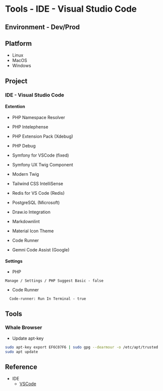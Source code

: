 # Tools - IDE - Visual Studio Code

## Environment - Dev/Prod

## Platform

* Linux
* MacOS
* Windows

## Project

### IDE - Visual Studio Code

#### Extention

* PHP Namespace Resolver
* PHP Intelephense
* PHP Extension Pack (Xdebug)
* PHP Debug

* Symfony for VSCode (fixed)
* Symfony UX Twig Component
* Modern Twig

* Tailwind CSS IntelliSense

* Redis for VS Code  (Redis)

* PostgreSQL (Microsoft)

* Draw.io Integration
* Markdownlint
* Material Icon Theme

* Code Runner

* Gemni Code Assist (Google)

#### Settings

* PHP

```text
Manage / Settings / PHP Suggest Basic - false
```

* Code Runner

```text
  Code-runner: Run In Terminal - true
```

## Tools

### Whale Browser

* Update apt-key

```bash
sudo apt-key export EF6C07F6 | sudo gpg --dearmour -o /etc/apt/trusted.gpg.d/whale-key.gpg
sudo apt update
```

## Reference

* IDE
  * [VSCode](https://code.visualstudio.com/docs/languages/php)